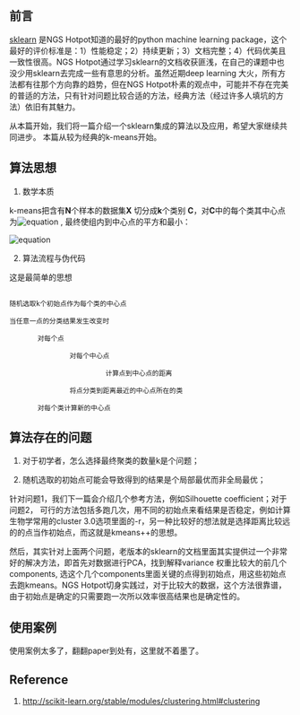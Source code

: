 ## 前言 

[sklearn](http://scikit-learn.org/) 是NGS Hotpot知道的最好的python machine learning package，这个最好的评价标准是：1）性能稳定；2）持续更新；3）文档完整；4）代码优美且一致性很高。NGS Hotpot通过学习sklearn的文档收获匪浅，在自己的课题中也没少用sklearn去完成一些有意思的分析。虽然近期deep learning 大火，所有方法都有往那个方向靠的趋势，但在NGS Hotpot朴素的观点中，可能并不存在完美的普适的方法，只有针对问题比较合适的方法，经典方法（经过许多人填坑的方法）依旧有其魅力。

从本篇开始，我们将一篇介绍一个sklearn集成的算法以及应用，希望大家继续共同进步。 本篇从较为经典的k-means开始。



## 算法思想   

1. 数学本质  

k-means把含有**N**个样本的数据集**X** 切分成**k**个类别 **C**，对**C**中的每个类其中心点为![equation](http://latex.codecogs.com/gif.latex?\mu_{j})
, 最终使组内到中心点的平方和最小：
 
![equation](http://latex.codecogs.com/gif.latex?\sum_{i=0}^{N}\sum_{j=0}^{k}min(||x_{i,j}-\mu_{j}||^2))

2. 算法流程与伪代码  

这是最简单的思想 

```

随机选取k个初始点作为每个类的中心点   

当任意一点的分类结果发生改变时   

       对每个点

               对每个中心点      

                        计算点到中心点的距离

               将点分类到距离最近的中心点所在的类

       对每个类计算新的中心点

```



## 算法存在的问题  

1. 对于初学者，怎么选择最终聚类的数量k是个问题；

2. 随机选取的初始点可能会导致得到的结果是个局部最优而非全局最优；

针对问题1，我们下一篇会介绍几个参考方法，例如Silhouette coefficient；对于问题2， 可行的方法包括多跑几次，用不同的初始点来看结果是否稳定，例如计算生物学常用的cluster 3.0选项里面的-r，另一种比较好的想法就是选择距离比较远的的点当作初始点，而这就是kmeans++的思想。

然后，其实针对上面两个问题，老版本的sklearn的文档里面其实提供过一个非常好的解决方法，即首先对数据进行PCA，找到解释variance 权重比较大的前几个components, 选这个几个components里面关键的点得到初始点，用这些初始点去跑kmeans。NGS Hotpot切身实践过，对于比较大的数据，这个方法很靠谱，由于初始点是确定的只需要跑一次所以效率很高结果也是确定性的。



## 使用案例   

使用案例太多了，翻翻paper到处有，这里就不着墨了。



## Reference

1. http://scikit-learn.org/stable/modules/clustering.html#clustering
